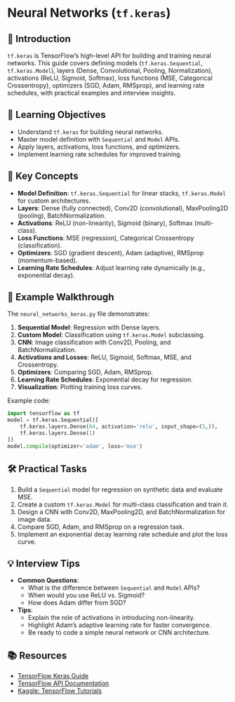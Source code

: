 # Neural Networks (`tf.keras`)

## 📖 Introduction
`tf.keras` is TensorFlow’s high-level API for building and training neural networks. This guide covers defining models (`tf.keras.Sequential`, `tf.keras.Model`), layers (Dense, Convolutional, Pooling, Normalization), activations (ReLU, Sigmoid, Softmax), loss functions (MSE, Categorical Crossentropy), optimizers (SGD, Adam, RMSprop), and learning rate schedules, with practical examples and interview insights.

## 🎯 Learning Objectives
- Understand `tf.keras` for building neural networks.
- Master model definition with `Sequential` and `Model` APIs.
- Apply layers, activations, loss functions, and optimizers.
- Implement learning rate schedules for improved training.

## 🔑 Key Concepts
- **Model Definition**: `tf.keras.Sequential` for linear stacks, `tf.keras.Model` for custom architectures.
- **Layers**: Dense (fully connected), Conv2D (convolutional), MaxPooling2D (pooling), BatchNormalization.
- **Activations**: ReLU (non-linearity), Sigmoid (binary), Softmax (multi-class).
- **Loss Functions**: MSE (regression), Categorical Crossentropy (classification).
- **Optimizers**: SGD (gradient descent), Adam (adaptive), RMSprop (momentum-based).
- **Learning Rate Schedules**: Adjust learning rate dynamically (e.g., exponential decay).

## 📝 Example Walkthrough
The `neural_networks_keras.py` file demonstrates:
1. **Sequential Model**: Regression with Dense layers.
2. **Custom Model**: Classification using `tf.keras.Model` subclassing.
3. **CNN**: Image classification with Conv2D, Pooling, and BatchNormalization.
4. **Activations and Losses**: ReLU, Sigmoid, Softmax, MSE, and Crossentropy.
5. **Optimizers**: Comparing SGD, Adam, RMSprop.
6. **Learning Rate Schedules**: Exponential decay for regression.
7. **Visualization**: Plotting training loss curves.

Example code:
```python
import tensorflow as tf
model = tf.keras.Sequential([
    tf.keras.layers.Dense(64, activation='relu', input_shape=(5,)),
    tf.keras.layers.Dense(1)
])
model.compile(optimizer='adam', loss='mse')
```

## 🛠️ Practical Tasks
1. Build a `Sequential` model for regression on synthetic data and evaluate MSE.
2. Create a custom `tf.keras.Model` for multi-class classification and train it.
3. Design a CNN with Conv2D, MaxPooling2D, and BatchNormalization for image data.
4. Compare SGD, Adam, and RMSprop on a regression task.
5. Implement an exponential decay learning rate schedule and plot the loss curve.

## 💡 Interview Tips
- **Common Questions**:
  - What is the difference between `Sequential` and `Model` APIs?
  - When would you use ReLU vs. Sigmoid?
  - How does Adam differ from SGD?
- **Tips**:
  - Explain the role of activations in introducing non-linearity.
  - Highlight Adam’s adaptive learning rate for faster convergence.
  - Be ready to code a simple neural network or CNN architecture.

## 📚 Resources
- [TensorFlow Keras Guide](https://www.tensorflow.org/guide/keras)
- [TensorFlow API Documentation](https://www.tensorflow.org/api_docs/python/tf/keras)
- [Kaggle: TensorFlow Tutorials](https://www.kaggle.com/learn/intro-to-deep-learning)